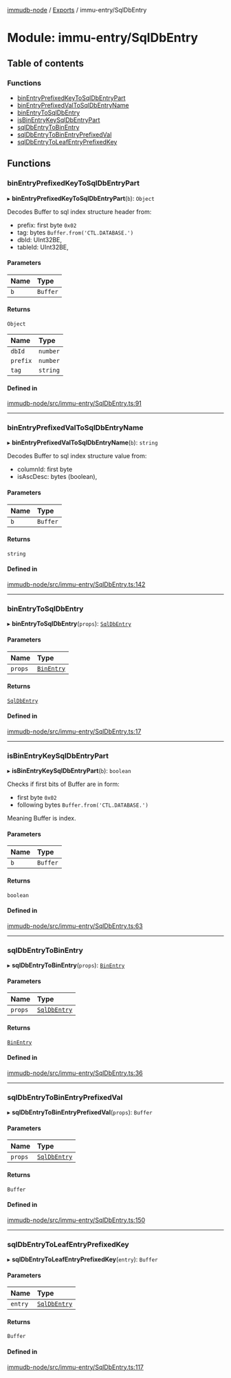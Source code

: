 [immudb-node](../README.md) / [Exports](../modules.md) / immu-entry/SqlDbEntry

# Module: immu-entry/SqlDbEntry

## Table of contents

### Functions

- [binEntryPrefixedKeyToSqlDbEntryPart](immu_entry_SqlDbEntry.md#binentryprefixedkeytosqldbentrypart)
- [binEntryPrefixedValToSqlDbEntryName](immu_entry_SqlDbEntry.md#binentryprefixedvaltosqldbentryname)
- [binEntryToSqlDbEntry](immu_entry_SqlDbEntry.md#binentrytosqldbentry)
- [isBinEntryKeySqlDbEntryPart](immu_entry_SqlDbEntry.md#isbinentrykeysqldbentrypart)
- [sqlDbEntryToBinEntry](immu_entry_SqlDbEntry.md#sqldbentrytobinentry)
- [sqlDbEntryToBinEntryPrefixedVal](immu_entry_SqlDbEntry.md#sqldbentrytobinentryprefixedval)
- [sqlDbEntryToLeafEntryPrefixedKey](immu_entry_SqlDbEntry.md#sqldbentrytoleafentryprefixedkey)

## Functions

### binEntryPrefixedKeyToSqlDbEntryPart

▸ **binEntryPrefixedKeyToSqlDbEntryPart**(`b`): `Object`

Decodes Buffer to sql index structure header from:
- prefix: first byte `0x02`
- tag: bytes `Buffer.from('CTL.DATABASE.')`
- dbId: UInt32BE,
- tableId: UInt32BE,

#### Parameters

| Name | Type |
| :------ | :------ |
| `b` | `Buffer` |

#### Returns

`Object`

| Name | Type |
| :------ | :------ |
| `dbId` | `number` |
| `prefix` | `number` |
| `tag` | `string` |

#### Defined in

[immudb-node/src/immu-entry/SqlDbEntry.ts:91](https://github.com/user3232/node-immu-db/blob/2e88686/immudb-node/src/immu-entry/SqlDbEntry.ts#L91)

___

### binEntryPrefixedValToSqlDbEntryName

▸ **binEntryPrefixedValToSqlDbEntryName**(`b`): `string`

Decodes Buffer to sql index structure value from:
- columnId: first byte 
- isAscDesc: bytes (boolean),

#### Parameters

| Name | Type |
| :------ | :------ |
| `b` | `Buffer` |

#### Returns

`string`

#### Defined in

[immudb-node/src/immu-entry/SqlDbEntry.ts:142](https://github.com/user3232/node-immu-db/blob/2e88686/immudb-node/src/immu-entry/SqlDbEntry.ts#L142)

___

### binEntryToSqlDbEntry

▸ **binEntryToSqlDbEntry**(`props`): [`SqlDbEntry`](types_Entry.md#sqldbentry)

#### Parameters

| Name | Type |
| :------ | :------ |
| `props` | [`BinEntry`](types_Entry.md#binentry) |

#### Returns

[`SqlDbEntry`](types_Entry.md#sqldbentry)

#### Defined in

[immudb-node/src/immu-entry/SqlDbEntry.ts:17](https://github.com/user3232/node-immu-db/blob/2e88686/immudb-node/src/immu-entry/SqlDbEntry.ts#L17)

___

### isBinEntryKeySqlDbEntryPart

▸ **isBinEntryKeySqlDbEntryPart**(`b`): `boolean`

Checks if first bits of Buffer are in form:
- first byte `0x02`
- following bytes `Buffer.from('CTL.DATABASE.')`

Meaning Buffer is index.

#### Parameters

| Name | Type |
| :------ | :------ |
| `b` | `Buffer` |

#### Returns

`boolean`

#### Defined in

[immudb-node/src/immu-entry/SqlDbEntry.ts:63](https://github.com/user3232/node-immu-db/blob/2e88686/immudb-node/src/immu-entry/SqlDbEntry.ts#L63)

___

### sqlDbEntryToBinEntry

▸ **sqlDbEntryToBinEntry**(`props`): [`BinEntry`](types_Entry.md#binentry)

#### Parameters

| Name | Type |
| :------ | :------ |
| `props` | [`SqlDbEntry`](types_Entry.md#sqldbentry) |

#### Returns

[`BinEntry`](types_Entry.md#binentry)

#### Defined in

[immudb-node/src/immu-entry/SqlDbEntry.ts:36](https://github.com/user3232/node-immu-db/blob/2e88686/immudb-node/src/immu-entry/SqlDbEntry.ts#L36)

___

### sqlDbEntryToBinEntryPrefixedVal

▸ **sqlDbEntryToBinEntryPrefixedVal**(`props`): `Buffer`

#### Parameters

| Name | Type |
| :------ | :------ |
| `props` | [`SqlDbEntry`](types_Entry.md#sqldbentry) |

#### Returns

`Buffer`

#### Defined in

[immudb-node/src/immu-entry/SqlDbEntry.ts:150](https://github.com/user3232/node-immu-db/blob/2e88686/immudb-node/src/immu-entry/SqlDbEntry.ts#L150)

___

### sqlDbEntryToLeafEntryPrefixedKey

▸ **sqlDbEntryToLeafEntryPrefixedKey**(`entry`): `Buffer`

#### Parameters

| Name | Type |
| :------ | :------ |
| `entry` | [`SqlDbEntry`](types_Entry.md#sqldbentry) |

#### Returns

`Buffer`

#### Defined in

[immudb-node/src/immu-entry/SqlDbEntry.ts:117](https://github.com/user3232/node-immu-db/blob/2e88686/immudb-node/src/immu-entry/SqlDbEntry.ts#L117)
